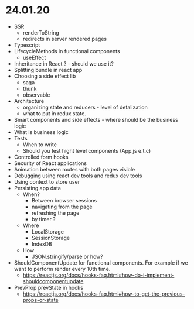 # 24.01.20

* SSR
    * renderToString
    * redirects in server rendered pages
* Typescript
* LifecycleMethods in functional components
    * useEffect
* Inheritance in React ? - should we use it?
* Splitting bundle in react app
* Choosing a side effect lib
    * saga
    * thunk
    * observable
* Architecture
    * organizing state and reducers - level of detalization
    * what to put in redux state.
* Smart components and side effects - where should be the business logic
* What is business logic
* Tests
    * When to write
    * Should you test hight level components (App.js e.t.c)
* Controlled form hooks
* Security of React applications
* Animation between routes with both pages visible
* Debugging using react dev tools and redux dev tools
* Using context to store user
* Persisting app data
    * When?
        * Between browser sessions
        * navigating from the page
        * refreshing the page
        * by timer ?
    * Where
        * LocalStorage
        * SessionStorage
        * IndexDB
    * How
        * JSON.stringify/parse or how?
* ShouldComponentUpdate for functional components. For example if we want to perform render every 10th time.
    * https://reactjs.org/docs/hooks-faq.html#how-do-i-implement-shouldcomponentupdate
* PrevProp prevState in hooks
    * https://reactjs.org/docs/hooks-faq.html#how-to-get-the-previous-props-or-state